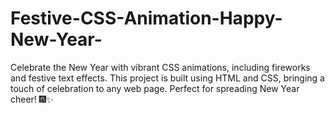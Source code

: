 # Festive-CSS-Animation-Happy-New-Year-
Celebrate the New Year with vibrant CSS animations, including fireworks and festive text effects. This project is built using HTML and CSS, bringing a touch of celebration to any web page. Perfect for spreading New Year cheer! 🎆✨
